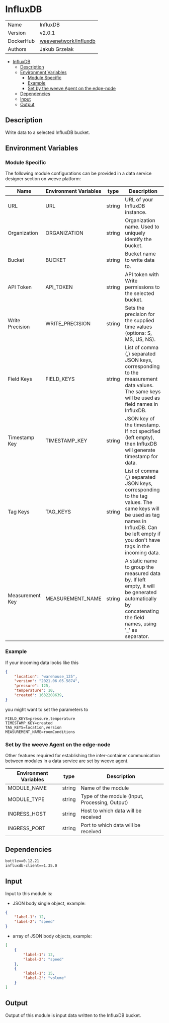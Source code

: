 # InfluxDB

|           |                                                                         |
| --------- | ----------------------------------------------------------------------- |
| Name      | InfluxDB                                                                |
| Version   | v2.0.1                                                                  |
| DockerHub | [weevenetwork/influxdb](https://hub.docker.com/r/weevenetwork/influxdb) |
| Authors   | Jakub Grzelak                                                           |

- [InfluxDB](#influxdb)
  - [Description](#description)
  - [Environment Variables](#environment-variables)
    - [Module Specific](#module-specific)
    - [Example](#example)
    - [Set by the weeve Agent on the edge-node](#set-by-the-weeve-agent-on-the-edge-node)
  - [Dependencies](#dependencies)
  - [Input](#input)
  - [Output](#output)

## Description

Write data to a selected InfluxDB bucket.

## Environment Variables

### Module Specific

The following module configurations can be provided in a data service designer section on weeve platform:

| Name            | Environment Variables | type   | Description                                                                                                                                                                                 |
| --------------- | --------------------- | ------ | ------------------------------------------------------------------------------------------------------------------------------------------------------------------------------------------- |
| URL             | URL                   | string | URL of your InfluxDB instance.                                                                                                                                                              |
| Organization    | ORGANIZATION          | string | Organization name. Used to uniquely identify the bucket.                                                                                                                                    |
| Bucket          | BUCKET                | string | Bucket name to write data to.                                                                                                                                                               |
| API Token       | API_TOKEN             | string | API token with Write permissions to the selected bucket.                                                                                                                                    |
| Write Precision | WRITE_PRECISION       | string | Sets the precision for the supplied time values (options: S, MS, US, NS).                                                                                                                   |
| Field Keys      | FIELD_KEYS            | string | List of comma (,) separated JSON keys, corresponding to the measurement data values. The same keys will be used as field names in InfluxDB.                                                 |
| Timestamp Key   | TIMESTAMP_KEY         | string | JSON key of the timestamp. If not specified (left empty), then InfluxDB will generate timestamp for data.                                                                                   |
| Tag Keys        | TAG_KEYS              | string | List of comma (,) separated JSON keys, corresponding to the tag values. The same keys will be used as tag names in InfluxDB. Can be left empty if you don't have tags in the incoming data. |
| Measurement Key | MEASUREMENT_NAME      | string | A static name to group the measured data by. If left empty, it will be generated automatically by concatenating the field names, using '_' as separator.                                                   |

### Example

If your incoming data looks like this
```JSON
{
    "location": "warehouse_125",
    "version": "2021.06.05.5874",
    "pressure": 125,
    "temperature": 10,
    "created": 1632208639,
}
```

you might want to set the parameters to
```
FIELD_KEYS=pressure,temperature
TIMESTAMP_KEY=created
TAG_KEYS=location,version
MEASUREMENT_NAME=roomConditions
```


### Set by the weeve Agent on the edge-node

Other features required for establishing the inter-container communication between modules in a data service are set by weeve agent.

| Environment Variables | type   | Description                                    |
| --------------------- | ------ | ---------------------------------------------- |
| MODULE_NAME           | string | Name of the module                             |
| MODULE_TYPE           | string | Type of the module (Input, Processing, Output) |
| INGRESS_HOST          | string | Host to which data will be received            |
| INGRESS_PORT          | string | Port to which data will be received            |

## Dependencies

```txt
bottle==0.12.21
influxdb-client==1.35.0
```

## Input

Input to this module is:

-   JSON body single object, example:

```json
{
    "label-1": 12,
    "label-2": "speed"
}
```

-   array of JSON body objects, example:

```json
[
    {
        "label-1": 12,
        "label-2": "speed"
    },
    {
        "label-1": 15,
        "label-2": "volume"
    }
]
```

## Output

Output of this module is input data written to the InfluxDB bucket.
